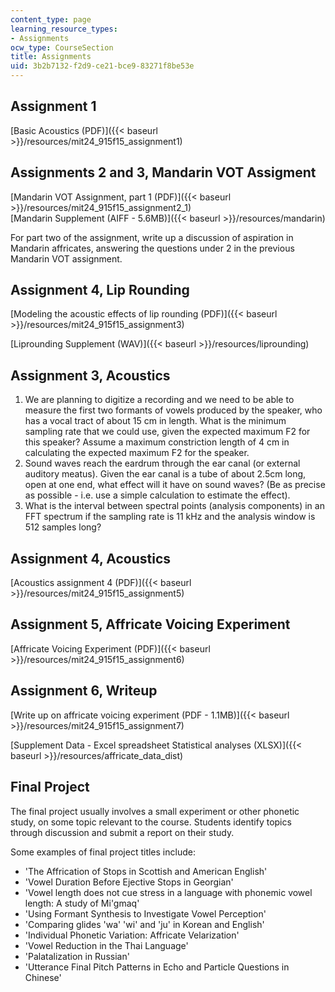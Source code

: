 ```yaml
---
content_type: page
learning_resource_types:
- Assignments
ocw_type: CourseSection
title: Assignments
uid: 3b2b7132-f2d9-ce21-bce9-83271f8be53e
---
```


Assignment 1
------------

[Basic Acoustics (PDF)]({{< baseurl >}}/resources/mit24_915f15_assignment1)

Assignments 2 and 3, Mandarin VOT Assigment
-------------------------------------------

[Mandarin VOT Assignment, part 1 (PDF)]({{< baseurl >}}/resources/mit24_915f15_assignment2_1)  
[Mandarin Supplement (AIFF - 5.6MB)]({{< baseurl >}}/resources/mandarin)

For part two of the assignment, write up a discussion of aspiration in Mandarin affricates, answering the questions under 2 in the previous Mandarin VOT assignment.

Assignment 4, Lip Rounding
--------------------------

[Modeling the acoustic effects of lip rounding (PDF)]({{< baseurl >}}/resources/mit24_915f15_assignment3)

[Liprounding Supplement (WAV)]({{< baseurl >}}/resources/liprounding)

Assignment 3, Acoustics
-----------------------

1.  We are planning to digitize a recording and we need to be able to measure the first two formants of vowels produced by the speaker, who has a vocal tract of about 15 cm in length. What is the minimum sampling rate that we could use, given the expected maximum F2 for this speaker? Assume a maximum constriction length of 4 cm in calculating the expected maximum F2 for the speaker.
2.  Sound waves reach the eardrum through the ear canal (or external auditory meatus). Given the ear canal is a tube of about 2.5cm long, open at one end, what effect will it have on sound waves? (Be as precise as possible - i.e. use a simple calculation to estimate the effect).
3.  What is the interval between spectral points (analysis components) in an FFT spectrum if the sampling rate is 11 kHz and the analysis window is 512 samples long?

Assignment 4, Acoustics
-----------------------

[Acoustics assignment 4 (PDF)]({{< baseurl >}}/resources/mit24_915f15_assignment5)

Assignment 5, Affricate Voicing Experiment
------------------------------------------

[Affricate Voicing Experiment (PDF)]({{< baseurl >}}/resources/mit24_915f15_assignment6)

Assignment 6, Writeup
---------------------

[Write up on affricate voicing experiment (PDF - 1.1MB)]({{< baseurl >}}/resources/mit24_915f15_assignment7)

[Supplement Data - Excel spreadsheet Statistical analyses (XLSX)]({{< baseurl >}}/resources/affricate_data_dist)

Final Project
-------------

The final project usually involves a small experiment or other phonetic study, on some topic relevant to the course. Students identify topics through discussion and submit a report on their study.

Some examples of final project titles include:

*   'The Affrication of Stops in Scottish and American English'
*   'Vowel Duration Before Ejective Stops in Georgian'
*   'Vowel length does not cue stress in a language with phonemic vowel length: A study of Mi'gmaq'
*   'Using Formant Synthesis to Investigate Vowel Perception'
*   'Comparing glides 'wa' 'wi' and 'ju' in Korean and English'
*   'Individual Phonetic Variation: Affricate Velarization'
*   'Vowel Reduction in the Thai Language'
*   'Palatalization in Russian'
*   'Utterance Final Pitch Patterns in Echo and Particle Questions in Chinese'